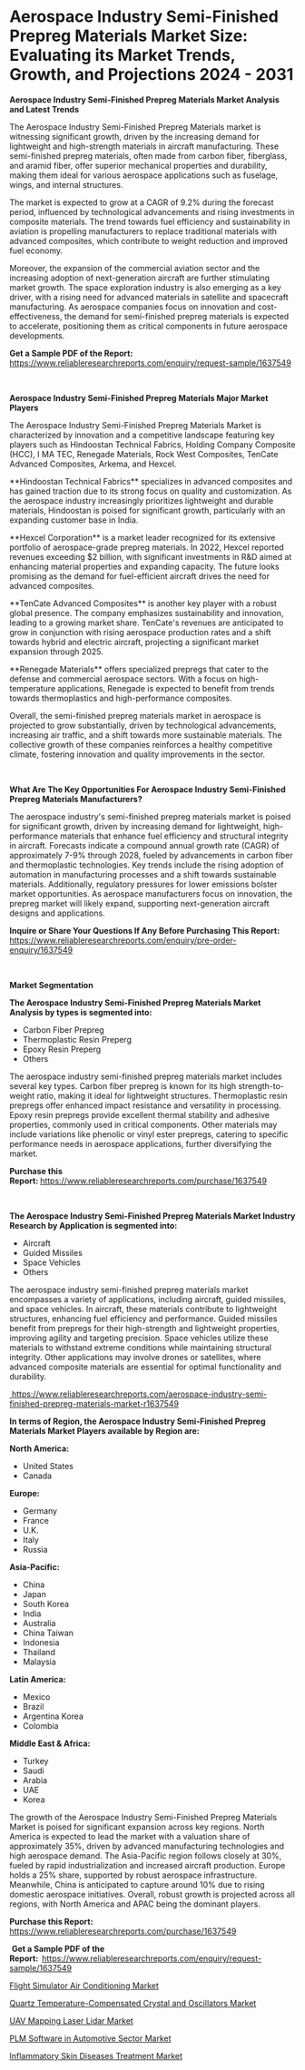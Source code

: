 <p><h1>Aerospace Industry Semi-Finished Prepreg Materials Market Size: Evaluating its Market Trends, Growth, and Projections 2024 - 2031</h1></p><p><strong>Aerospace Industry Semi-Finished Prepreg Materials Market Analysis and Latest Trends</strong></p>
<p><p>The Aerospace Industry Semi-Finished Prepreg Materials market is witnessing significant growth, driven by the increasing demand for lightweight and high-strength materials in aircraft manufacturing. These semi-finished prepreg materials, often made from carbon fiber, fiberglass, and aramid fiber, offer superior mechanical properties and durability, making them ideal for various aerospace applications such as fuselage, wings, and internal structures.</p><p>The market is expected to grow at a CAGR of 9.2% during the forecast period, influenced by technological advancements and rising investments in composite materials. The trend towards fuel efficiency and sustainability in aviation is propelling manufacturers to replace traditional materials with advanced composites, which contribute to weight reduction and improved fuel economy.</p><p>Moreover, the expansion of the commercial aviation sector and the increasing adoption of next-generation aircraft are further stimulating market growth. The space exploration industry is also emerging as a key driver, with a rising need for advanced materials in satellite and spacecraft manufacturing. As aerospace companies focus on innovation and cost-effectiveness, the demand for semi-finished prepreg materials is expected to accelerate, positioning them as critical components in future aerospace developments.</p></p>
<p><strong>Get a Sample PDF of the Report:&nbsp;</strong> <a href="https://www.reliableresearchreports.com/enquiry/request-sample/1637549?utm_campaign=33&utm_medium=2&utm_source=Github&utm_content=ia&utm_term=07122024&utm_id=aerospace-industry-semi-finished-prepreg-materials">https://www.reliableresearchreports.com/enquiry/request-sample/1637549</a></p>
<p>&nbsp;</p>
<p><strong>Aerospace Industry Semi-Finished Prepreg Materials Major Market Players</strong></p>
<p><p>The Aerospace Industry Semi-Finished Prepreg Materials Market is characterized by innovation and a competitive landscape featuring key players such as Hindoostan Technical Fabrics, Holding Company Composite (HCC), I MA TEC, Renegade Materials, Rock West Composites, TenCate Advanced Composites, Arkema, and Hexcel.</p><p>**Hindoostan Technical Fabrics** specializes in advanced composites and has gained traction due to its strong focus on quality and customization. As the aerospace industry increasingly prioritizes lightweight and durable materials, Hindoostan is poised for significant growth, particularly with an expanding customer base in India.</p><p>**Hexcel Corporation** is a market leader recognized for its extensive portfolio of aerospace-grade prepreg materials. In 2022, Hexcel reported revenues exceeding $2 billion, with significant investments in R&D aimed at enhancing material properties and expanding capacity. The future looks promising as the demand for fuel-efficient aircraft drives the need for advanced composites.</p><p>**TenCate Advanced Composites** is another key player with a robust global presence. The company emphasizes sustainability and innovation, leading to a growing market share. TenCate's revenues are anticipated to grow in conjunction with rising aerospace production rates and a shift towards hybrid and electric aircraft, projecting a significant market expansion through 2025.</p><p>**Renegade Materials** offers specialized prepregs that cater to the defense and commercial aerospace sectors. With a focus on high-temperature applications, Renegade is expected to benefit from trends towards thermoplastics and high-performance composites. </p><p>Overall, the semi-finished prepreg materials market in aerospace is projected to grow substantially, driven by technological advancements, increasing air traffic, and a shift towards more sustainable materials. The collective growth of these companies reinforces a healthy competitive climate, fostering innovation and quality improvements in the sector.</p></p>
<p>&nbsp;</p>
<p><strong>What Are The Key Opportunities For Aerospace Industry Semi-Finished Prepreg Materials Manufacturers?</strong></p>
<p><p>The aerospace industry's semi-finished prepreg materials market is poised for significant growth, driven by increasing demand for lightweight, high-performance materials that enhance fuel efficiency and structural integrity in aircraft. Forecasts indicate a compound annual growth rate (CAGR) of approximately 7-9% through 2028, fueled by advancements in carbon fiber and thermoplastic technologies. Key trends include the rising adoption of automation in manufacturing processes and a shift towards sustainable materials. Additionally, regulatory pressures for lower emissions bolster market opportunities. As aerospace manufacturers focus on innovation, the prepreg market will likely expand, supporting next-generation aircraft designs and applications.</p></p>
<p><strong>Inquire or Share Your Questions If Any Before Purchasing This Report:</strong> <a href="https://www.reliableresearchreports.com/enquiry/pre-order-enquiry/1637549?utm_campaign=33&utm_medium=2&utm_source=Github&utm_content=ia&utm_term=07122024&utm_id=aerospace-industry-semi-finished-prepreg-materials">https://www.reliableresearchreports.com/enquiry/pre-order-enquiry/1637549</a></p>
<p>&nbsp;</p>
<p><strong>Market Segmentation</strong></p>
<p><strong>The Aerospace Industry Semi-Finished Prepreg Materials Market Analysis by types is segmented into:</strong></p>
<p><ul><li>Carbon Fiber Prepreg</li><li>Thermoplastic Resin Preperg</li><li>Epoxy Resin Preperg</li><li>Others</li></ul></p>
<p><p>The aerospace industry semi-finished prepreg materials market includes several key types. Carbon fiber prepreg is known for its high strength-to-weight ratio, making it ideal for lightweight structures. Thermoplastic resin prepregs offer enhanced impact resistance and versatility in processing. Epoxy resin prepregs provide excellent thermal stability and adhesive properties, commonly used in critical components. Other materials may include variations like phenolic or vinyl ester prepregs, catering to specific performance needs in aerospace applications, further diversifying the market.</p></p>
<p><strong>Purchase this Report:&nbsp;</strong><a href="https://www.reliableresearchreports.com/purchase/1637549?utm_campaign=33&utm_medium=2&utm_source=Github&utm_content=ia&utm_term=07122024&utm_id=aerospace-industry-semi-finished-prepreg-materials">https://www.reliableresearchreports.com/purchase/1637549</a></p>
<p>&nbsp;</p>
<p><strong>The Aerospace Industry Semi-Finished Prepreg Materials Market Industry Research by Application is segmented into:</strong></p>
<p><ul><li>Aircraft</li><li>Guided Missiles</li><li>Space Vehicles</li><li>Others</li></ul></p>
<p><p>The aerospace industry semi-finished prepreg materials market encompasses a variety of applications, including aircraft, guided missiles, and space vehicles. In aircraft, these materials contribute to lightweight structures, enhancing fuel efficiency and performance. Guided missiles benefit from prepregs for their high-strength and lightweight properties, improving agility and targeting precision. Space vehicles utilize these materials to withstand extreme conditions while maintaining structural integrity. Other applications may involve drones or satellites, where advanced composite materials are essential for optimal functionality and durability.</p></p>
<p><a href="https://www.reliableresearchreports.com/aerospace-industry-semi-finished-prepreg-materials-market-r1637549?utm_campaign=33&utm_medium=2&utm_source=Github&utm_content=ia&utm_term=07122024&utm_id=aerospace-industry-semi-finished-prepreg-materials">&nbsp;https://www.reliableresearchreports.com/aerospace-industry-semi-finished-prepreg-materials-market-r1637549</a></p>
<p><strong>In terms of Region, the Aerospace Industry Semi-Finished Prepreg Materials Market Players available by Region are:</strong></p>
<p>
    <p> <strong> North America: </strong>
        <ul>
            <li>United States</li>
            <li>Canada</li>
        </ul>
        </p> 
    <p> <strong> Europe: </strong>
        <ul>
            <li>Germany</li>
            <li>France</li>
            <li>U.K.</li>
            <li>Italy</li>
            <li>Russia</li>
        </ul>
        </p> 
    <p> <strong> Asia-Pacific: </strong>
        <ul>
            <li>China</li>
            <li>Japan</li>
            <li>South Korea</li>
            <li>India</li>
            <li>Australia</li>
            <li>China Taiwan</li>
            <li>Indonesia</li>
            <li>Thailand</li>
            <li>Malaysia</li>
        </ul>
        </p> 
    <p> <strong> Latin America: </strong>
        <ul>
            <li>Mexico</li>
            <li>Brazil</li>
            <li>Argentina Korea</li>
            <li>Colombia</li>
        </ul>
        </p> 
    <p> <strong> Middle East & Africa: </strong>
        <ul>
            <li>Turkey</li>
            <li>Saudi</li>
            <li>Arabia</li>
            <li>UAE</li>
            <li>Korea</li>
        </ul>
    </p>
    </p>
<p><p>The growth of the Aerospace Industry Semi-Finished Prepreg Materials Market is poised for significant expansion across key regions. North America is expected to lead the market with a valuation share of approximately 35%, driven by advanced manufacturing technologies and high aerospace demand. The Asia-Pacific region follows closely at 30%, fueled by rapid industrialization and increased aircraft production. Europe holds a 25% share, supported by robust aerospace infrastructure. Meanwhile, China is anticipated to capture around 10% due to rising domestic aerospace initiatives. Overall, robust growth is projected across all regions, with North America and APAC being the dominant players.</p></p>
<p><strong>Purchase this Report: </strong><a href="https://www.reliableresearchreports.com/purchase/1637549?utm_campaign=33&utm_medium=2&utm_source=Github&utm_content=ia&utm_term=07122024&utm_id=aerospace-industry-semi-finished-prepreg-materials">https://www.reliableresearchreports.com/purchase/1637549</a></p>
<p>&nbsp;<strong>Get a Sample PDF of the Report:&nbsp;&nbsp;</strong><a href="https://www.reliableresearchreports.com/enquiry/request-sample/1637549?utm_campaign=33&utm_medium=2&utm_source=Github&utm_content=ia&utm_term=07122024&utm_id=aerospace-industry-semi-finished-prepreg-materials">https://www.reliableresearchreports.com/enquiry/request-sample/1637549</a></p>
<p><strong></strong></p>
<p><p><a href="https://github.com/lindaopodray/Market-Research-Report-List-1/blob/main/flight-simulator-air-conditioning-market.md?utm_campaign=33&utm_medium=2&utm_source=Github&utm_content=ia&utm_term=07122024&utm_id=aerospace-industry-semi-finished-prepreg-materials">Flight Simulator Air Conditioning Market</a></p><p><a href="https://issuu.com/reportprime-2/docs/quartz-temperature-compensated-crystal-and-oscilla?utm_campaign=33&utm_medium=2&utm_source=Github&utm_content=ia&utm_term=07122024&utm_id=aerospace-industry-semi-finished-prepreg-materials">Quartz Temperature-Compensated Crystal and Oscillators Market</a></p><p><a href="https://github.com/OlenFleming68/Market-Research-Report-List-1/blob/main/uav-mapping-laser-lidar-market.md?utm_campaign=33&utm_medium=2&utm_source=Github&utm_content=ia&utm_term=07122024&utm_id=aerospace-industry-semi-finished-prepreg-materials">UAV Mapping Laser Lidar Market</a></p><p><a href="https://www.linkedin.com/pulse/plm-software-automotive-sector-market-revenue-demand-forecast-ybxge?utm_campaign=33&utm_medium=2&utm_source=Github&utm_content=ia&utm_term=07122024&utm_id=aerospace-industry-semi-finished-prepreg-materials">PLM Software in Automotive Sector Market</a></p><p><a href="https://www.linkedin.com/pulse/compreh-proposis-fbaif?utm_campaign=33&utm_medium=2&utm_source=Github&utm_content=ia&utm_term=07122024&utm_id=aerospace-industry-semi-finished-prepreg-materials">Inflammatory Skin Diseases Treatment Market</a></p></p>